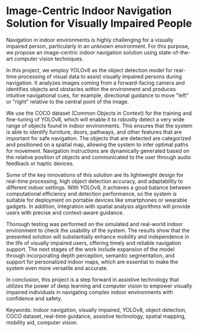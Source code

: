 
# Image-Centric Indoor Navigation Solution for Visually Impaired People

Navigation in indoor environments is highly challenging for a visually impaired person, 
particularly in an unknown environment.
For this purpose, we propose an image-centric indoor navigation solution using state-of-the-art computer vision techniques. 

In this project, we employ YOLOv8 as the object detection model for real-time processing of visual data to assist visually impaired persons during navigation. It analyzes images coming from a forward-facing camera and identifies objects and obstacles within the environment and produces intuitive navigational cues, for example, directional guidance to move "left" or "right" relative to the central point of the image. 

We use the COCO dataset (Common Objects in Context) for the training and fine-tuning of 
YOLOv8, which will enable it to robustly detect a very wide range of objects found in indoor 
environments. This ensures that the system is able to identify furniture, doors, pathways, and 
other features that are important for safe navigation. The objects that are detected are 
categorized and positioned on a spatial map, allowing the system to infer optimal paths for 
movement. Navigation instructions are dynamically generated based on the relative position of 
objects and communicated to the user through audio feedback or haptic devices. 


Some of the key innovations of this solution are its lightweight design for real-time processing, 
high object detection accuracy, and adaptability to different indoor settings. With YOLOv8, it 
achieves a good balance between computational efficiency and detection performance, so the 
system is suitable for deployment on portable devices like smartphones or wearable gadgets. 
In addition, integration with spatial analysis algorithms will provide users with precise and 
context-aware guidance. 

Thorough testing was performed on the simulated and real-world indoor environment to check 
the usability of the system. The results show that the presented solution will substantially 
enhance mobility and independence in the life of visually impaired users, offering timely and 
reliable navigation support. The next stages of the work include expansion of the model through 
incorporating depth perception, semantic segmentation, and support for personalized indoor 
maps, which are essential to make the system even more versatile and accurate. 

In conclusion, this project is a step forward in assistive technology that utilizes the power of 
deep learning and computer vision to empower visually impaired individuals in navigating 
complex indoor environments with confidence and safety. 

Keywords: Indoor navigation, visually impaired, YOLOv8, object detection, COCO dataset, 
real-time guidance, assistive technology, spatial mapping, mobility aid, computer vision.



